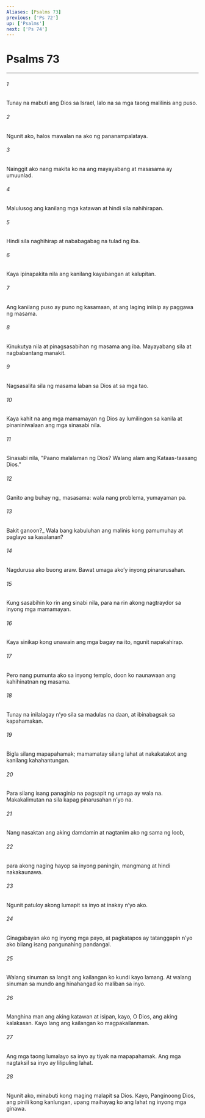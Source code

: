 ```yaml
---
Aliases: [Psalms 73]
previous: ['Ps 72']
up: ['Psalms']
next: ['Ps 74']
---
```

# Psalms 73

***






















###### 1 










Tunay na mabuti ang Dios sa Israel, lalo na sa mga taong malilinis ang puso. 





















###### 2 










Ngunit ako, halos mawalan na ako ng pananampalataya. 





















###### 3 










Nainggit ako nang makita ko na ang mayayabang at masasama ay umuunlad. 





















###### 4 










Malulusog ang kanilang mga katawan at hindi sila nahihirapan. 





















###### 5 










Hindi sila naghihirap at nababagabag na tulad ng iba. 





















###### 6 










Kaya ipinapakita nila ang kanilang kayabangan at kalupitan. 





















###### 7 










Ang kanilang puso ay puno ng kasamaan, at ang laging iniisip ay paggawa ng masama. 





















###### 8 










Kinukutya nila at pinagsasabihan ng masama ang iba. Mayayabang sila at nagbabantang manakit. 





















###### 9 










Nagsasalita sila ng masama laban sa Dios at sa mga tao. 





















###### 10 










Kaya kahit na ang mga mamamayan ng Dios ay lumilingon sa kanila at pinaniniwalaan ang mga sinasabi nila. 





















###### 11 










Sinasabi nila, "Paano malalaman ng Dios? Walang alam ang Kataas-taasang Dios." 





















###### 12 










Ganito ang buhay ng_ masasama: wala nang problema, yumayaman pa. 





















###### 13 










Bakit ganoon?_ Wala bang kabuluhan ang malinis kong pamumuhay at paglayo sa kasalanan? 





















###### 14 










Nagdurusa ako buong araw. Bawat umaga akoʼy inyong pinarurusahan. 





















###### 15 










Kung sasabihin ko rin ang sinabi nila, para na rin akong nagtraydor sa inyong mga mamamayan. 





















###### 16 










Kaya sinikap kong unawain ang mga bagay na ito, ngunit napakahirap. 





















###### 17 










Pero nang pumunta ako sa inyong templo, doon ko naunawaan ang kahihinatnan ng masama. 





















###### 18 










Tunay na inilalagay nʼyo sila sa madulas na daan, at ibinabagsak sa kapahamakan. 





















###### 19 










Bigla silang mapapahamak; mamamatay silang lahat at nakakatakot ang kanilang kahahantungan. 





















###### 20 










Para silang isang panaginip na pagsapit ng umaga ay wala na. Makakalimutan na sila kapag pinarusahan nʼyo na. 





















###### 21 










Nang nasaktan ang aking damdamin at nagtanim ako ng sama ng loob, 





















###### 22 










para akong naging hayop sa inyong paningin, mangmang at hindi nakakaunawa. 





















###### 23 










Ngunit patuloy akong lumapit sa inyo at inakay nʼyo ako. 





















###### 24 










Ginagabayan ako ng inyong mga payo, at pagkatapos ay tatanggapin nʼyo ako bilang isang pangunahing pandangal. 





















###### 25 










Walang sinuman sa langit ang kailangan ko kundi kayo lamang. At walang sinuman sa mundo ang hinahangad ko maliban sa inyo. 





















###### 26 










Manghina man ang aking katawan at isipan, kayo, O Dios, ang aking kalakasan. Kayo lang ang kailangan ko magpakailanman. 





















###### 27 










Ang mga taong lumalayo sa inyo ay tiyak na mapapahamak. Ang mga nagtaksil sa inyo ay lilipuling lahat. 





















###### 28 










Ngunit ako, minabuti kong maging malapit sa Dios. Kayo, Panginoong Dios, ang pinili kong kanlungan, upang maihayag ko ang lahat ng inyong mga ginawa.
